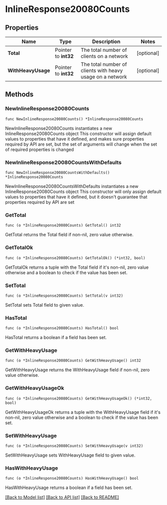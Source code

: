# InlineResponse20080Counts

## Properties

Name | Type | Description | Notes
------------ | ------------- | ------------- | -------------
**Total** | Pointer to **int32** | The total number of clients on a network | [optional] 
**WithHeavyUsage** | Pointer to **int32** | The total number of clients with heavy usage on a network | [optional] 

## Methods

### NewInlineResponse20080Counts

`func NewInlineResponse20080Counts() *InlineResponse20080Counts`

NewInlineResponse20080Counts instantiates a new InlineResponse20080Counts object
This constructor will assign default values to properties that have it defined,
and makes sure properties required by API are set, but the set of arguments
will change when the set of required properties is changed

### NewInlineResponse20080CountsWithDefaults

`func NewInlineResponse20080CountsWithDefaults() *InlineResponse20080Counts`

NewInlineResponse20080CountsWithDefaults instantiates a new InlineResponse20080Counts object
This constructor will only assign default values to properties that have it defined,
but it doesn't guarantee that properties required by API are set

### GetTotal

`func (o *InlineResponse20080Counts) GetTotal() int32`

GetTotal returns the Total field if non-nil, zero value otherwise.

### GetTotalOk

`func (o *InlineResponse20080Counts) GetTotalOk() (*int32, bool)`

GetTotalOk returns a tuple with the Total field if it's non-nil, zero value otherwise
and a boolean to check if the value has been set.

### SetTotal

`func (o *InlineResponse20080Counts) SetTotal(v int32)`

SetTotal sets Total field to given value.

### HasTotal

`func (o *InlineResponse20080Counts) HasTotal() bool`

HasTotal returns a boolean if a field has been set.

### GetWithHeavyUsage

`func (o *InlineResponse20080Counts) GetWithHeavyUsage() int32`

GetWithHeavyUsage returns the WithHeavyUsage field if non-nil, zero value otherwise.

### GetWithHeavyUsageOk

`func (o *InlineResponse20080Counts) GetWithHeavyUsageOk() (*int32, bool)`

GetWithHeavyUsageOk returns a tuple with the WithHeavyUsage field if it's non-nil, zero value otherwise
and a boolean to check if the value has been set.

### SetWithHeavyUsage

`func (o *InlineResponse20080Counts) SetWithHeavyUsage(v int32)`

SetWithHeavyUsage sets WithHeavyUsage field to given value.

### HasWithHeavyUsage

`func (o *InlineResponse20080Counts) HasWithHeavyUsage() bool`

HasWithHeavyUsage returns a boolean if a field has been set.


[[Back to Model list]](../README.md#documentation-for-models) [[Back to API list]](../README.md#documentation-for-api-endpoints) [[Back to README]](../README.md)


